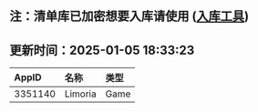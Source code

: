 ## 注：清单库已加密想要入库请使用 ([入库工具](https://github.com/BlankTMing/ManifestAutoUpdate/releases))

## 更新时间：2025-01-05 18:33:23
| AppID | 名称 | 类型  |
| :-------------------- | :----------------------------- | :----------- |
| 3351140 | Limoria| Game |
